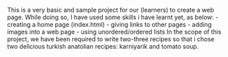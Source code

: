 This is a very basic and sample project for our (learners) to create a web page. 
While doing so, I have used some skills i have learnt yet, as below:
    - creating a home page (index.html)
    - giving links to other pages
    - adding images into a web page
    - using unordered/ordered lists
In the scope of this project, we have been required to write two-three recipes so that i chose two delicious turkish anatolian recipes: karniyarik and tomato soup.